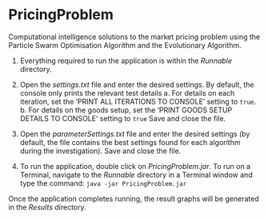 # PricingProblem
Computational intelligence solutions to the market pricing problem using the Particle Swarm Optimisation Algorithm and the Evolutionary Algorithm.

1.	Everything required to run the application is within the *Runnable* directory.
 
2.	Open the *settings.txt* file and enter the desired settings. By default, the console only prints the relevant test details
 a.	For details on each iteration, set the ‘PRINT ALL ITERATIONS TO CONSOLE’ setting to `true`. 
 b.	For details on the goods setup, set the ‘PRINT GOODS SETUP DETAILS TO CONSOLE’ setting to `true`
Save and close the file.
 
3.	Open the *parameterSettings.txt* file and enter the desired settings (by default, the file contains the best settings found for each algorithm during the investigation). Save and close the file.
 
4.	To run the application, double click on *PricingProblem.jar*. To run on a Terminal, navigate to the *Runnable* directory in a Terminal window and type the command: `java -jar PricingProblem.jar`

Once the application completes running, the result graphs will be generated in the *Results* directory.
